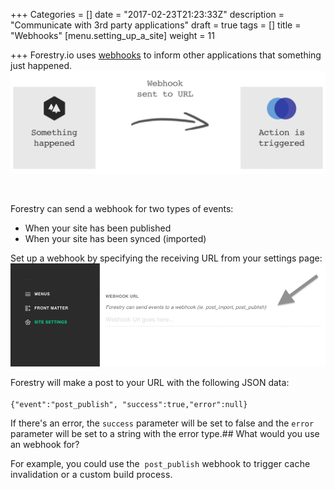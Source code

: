 +++
Categories = []
date = "2017-02-23T21:23:33Z"
description = "Communicate with 3rd party applications"
draft = true
tags = []
title = "Webhooks"
[menu.setting_up_a_site]
weight = 11

+++
Forestry.io uses 
<a href="https://sendgrid.com/blog/whats-webhook/">webhooks</a> to inform other applications that something just happened.
<img src="/docs/forestryio/images/webhook-forestry.png" alt="/docs/forestryio/images/webhook-forestry.png">
<p class=""><br></p>
<p class="">Forestry can send a webhook for two types of events:</p>
<ul class=""><li class="">When your site has been published</li><li class="">When your site has been synced (imported)</li></ul>

Set up a webhook by specifying the receiving URL from your settings page:
<img src="/docs/forestryio/images/webhook-settings.png" alt="/docs/forestryio/images/webhook-settings.png">
<p class="">Forestry will make a post to your URL with the following JSON data:<br><br><code>{"event":"post_publish", "success":true,"error":null}</code>​<br></p>

If there's an error, the `success` parameter will be set to false and the `error` parameter will be set to a string with the error type.## What would you use an webhook for?



For example, you could use the
<span style="letter-spacing: 0.01em;">&nbsp;<code>post_publish</code> webhook to trigger cache invalidation or a custom build process.</span>

<span style="letter-spacing: 0.01em;"><br></span>